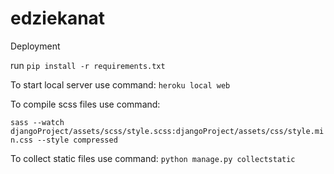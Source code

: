 # edziekanat

Deployment

run `pip install -r requirements.txt`

To start local server use command: `heroku local web`

To compile scss files use command:

`sass --watch djangoProject/assets/scss/style.scss:djangoProject/assets/css/style.min.css --style compressed`

To collect static files use command: `python manage.py collectstatic`